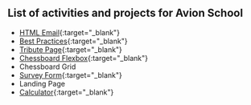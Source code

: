## List of activities and projects for Avion School

- [HTML Email](/html-email/index.html){:target="_blank"}
- [Best Practices](/best-practice-page/index.html){:target="_blank"}
- [Tribute Page](/tribute-page-project/index.html){:target="_blank"}
- [Chessboard Flexbox](/chessboard-flexbox/index.html){:target="_blank"}
- Chessboard Grid
- [Survey Form](/survey-form/index.html){:target="_blank"}
- Landing Page
- [Calculator](/calculator/index.html){:target="_blank"}

<!---  
## Welcome to my GitHub Pages

You can use the [editor on GitHub](https://github.com/leocsdev/batch5-activities/edit/main/README.md) to maintain and preview the content for your website in Markdown files.

Whenever you commit to this repository, GitHub Pages will run [Jekyll](https://jekyllrb.com/) to rebuild the pages in your site, from the content in your Markdown files.

### Markdown

Markdown is a lightweight and easy-to-use syntax for styling your writing. It includes conventions for

```markdown
Syntax highlighted code block

# Header 1
## Header 2
### Header 3

- Bulleted
- List

1. Numbered
2. List

**Bold** and _Italic_ and `Code` text

[Link](url) and ![Image](src)
```

For more details see [GitHub Flavored Markdown](https://guides.github.com/features/mastering-markdown/).

### Jekyll Themes

Your Pages site will use the layout and styles from the Jekyll theme you have selected in your [repository settings](https://github.com/leocsdev/batch5-activities/settings). The name of this theme is saved in the Jekyll `_config.yml` configuration file.

### Support or Contact

Having trouble with Pages? Check out our [documentation](https://docs.github.com/categories/github-pages-basics/) or [contact support](https://github.com/contact) and we’ll help you sort it out.
-->